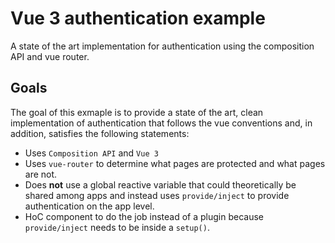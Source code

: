 # Vue 3 authentication example

A state of the art implementation for authentication using the composition API and vue router.

## Goals

The goal of this exmaple is to provide a state of the art, clean implementation of authentication
that follows the vue conventions and, in addition, satisfies the following statements:

- Uses `Composition API` and `Vue 3`
- Uses `vue-router` to determine what pages are protected and what pages are not.
- Does **not** use a global reactive variable that could theoretically be shared among apps and instead uses `provide/inject` to provide authentication on the app level.
- HoC component to do the job instead of a plugin because `provide/inject` needs to be inside a `setup()`.
